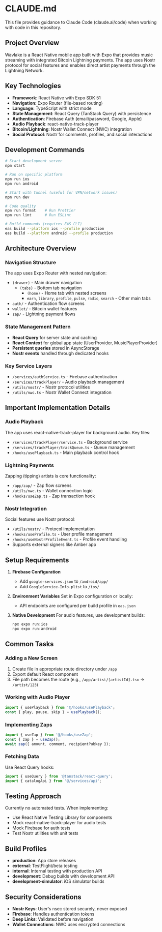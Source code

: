 # CLAUDE.md

This file provides guidance to Claude Code (claude.ai/code) when working with code in this repository.

## Project Overview

Wavlake is a React Native mobile app built with Expo that provides music streaming with integrated Bitcoin Lightning payments. The app uses Nostr protocol for social features and enables direct artist payments through the Lightning Network.

## Key Technologies

- **Framework**: React Native with Expo SDK 51
- **Navigation**: Expo Router (file-based routing)
- **Language**: TypeScript with strict mode
- **State Management**: React Query (TanStack Query) with persistence
- **Authentication**: Firebase Auth (email/password, Google, Apple)
- **Audio Playback**: react-native-track-player
- **Bitcoin/Lightning**: Nostr Wallet Connect (NWC) integration
- **Social Protocol**: Nostr for comments, profiles, and social interactions

## Development Commands

```bash
# Start development server
npm start

# Run on specific platform
npm run ios
npm run android

# Start with tunnel (useful for VPN/network issues)
npm run dev

# Code quality
npm run format    # Run Prettier
npm run lint      # Run ESLint

# Build commands (requires EAS CLI)
eas build --platform ios --profile production
eas build --platform android --profile production
```

## Architecture Overview

### Navigation Structure
The app uses Expo Router with nested navigation:
- `(drawer)` - Main drawer navigation
  - `(tabs)` - Bottom tab navigation
    - `(home)` - Home tab with nested screens
    - `earn`, `library`, `profile`, `pulse`, `radio`, `search` - Other main tabs
- `auth/` - Authentication flow screens
- `wallet/` - Bitcoin wallet features
- `zap/` - Lightning payment flows

### State Management Pattern
- **React Query** for server state and caching
- **React Context** for global app state (UserProvider, MusicPlayerProvider)
- **Persistent queries** stored in AsyncStorage
- **Nostr events** handled through dedicated hooks

### Key Service Layers
- `/services/authService.ts` - Firebase authentication
- `/services/trackPlayer/` - Audio playback management
- `/utils/nostr/` - Nostr protocol utilities
- `/utils/nwc.ts` - Nostr Wallet Connect integration

## Important Implementation Details

### Audio Playback
The app uses react-native-track-player for background audio. Key files:
- `/services/trackPlayer/service.ts` - Background service
- `/services/trackPlayer/trackQueue.ts` - Queue management
- `/hooks/usePlayback.ts` - Main playback control hook

### Lightning Payments
Zapping (tipping) artists is core functionality:
- `/app/zap/` - Zap flow screens
- `/utils/nwc.ts` - Wallet connection logic
- `/hooks/useZap.ts` - Zap transaction hook

### Nostr Integration
Social features use Nostr protocol:
- `/utils/nostr/` - Protocol implementation
- `/hooks/useProfile.ts` - User profile management
- `/hooks/useNostrProfileEvent.ts` - Profile event handling
- Supports external signers like Amber app

## Setup Requirements

1. **Firebase Configuration**
   - Add `google-services.json` to `/android/app/`
   - Add `GoogleService-Info.plist` to `/ios/`

2. **Environment Variables**
   Set in Expo configuration or locally:
   - API endpoints are configured per build profile in `eas.json`

3. **Native Development**
   For audio features, use development builds:
   ```bash
   npx expo run:ios
   npx expo run:android
   ```

## Common Tasks

### Adding a New Screen
1. Create file in appropriate route directory under `/app`
2. Export default React component
3. File path becomes the route (e.g., `/app/artist/[artistId].tsx` → `/artist/123`)

### Working with Audio Player
```typescript
import { usePlayback } from '@/hooks/usePlayback';
const { play, pause, skip } = usePlayback();
```

### Implementing Zaps
```typescript
import { useZap } from '@/hooks/useZap';
const { zap } = useZap();
await zap({ amount, comment, recipientPubkey });
```

### Fetching Data
Use React Query hooks:
```typescript
import { useQuery } from '@tanstack/react-query';
import { catalogApi } from '@/services/api';
```

## Testing Approach

Currently no automated tests. When implementing:
- Use React Native Testing Library for components
- Mock react-native-track-player for audio tests
- Mock Firebase for auth tests
- Test Nostr utilities with unit tests

## Build Profiles

- **production**: App store releases
- **external**: TestFlight/beta testing
- **internal**: Internal testing with production API
- **development**: Debug builds with development API
- **development-simulator**: iOS simulator builds

## Security Considerations

- **Nostr Keys**: User's nsec stored securely, never exposed
- **Firebase**: Handles authentication tokens
- **Deep Links**: Validated before navigation
- **Wallet Connections**: NWC uses encrypted connections